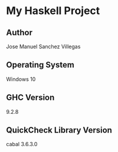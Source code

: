 # My Haskell Project

## Author
Jose Manuel Sanchez Villegas

## Operating System
Windows 10

## GHC Version
9.2.8

## QuickCheck Library Version
cabal 3.6.3.0
